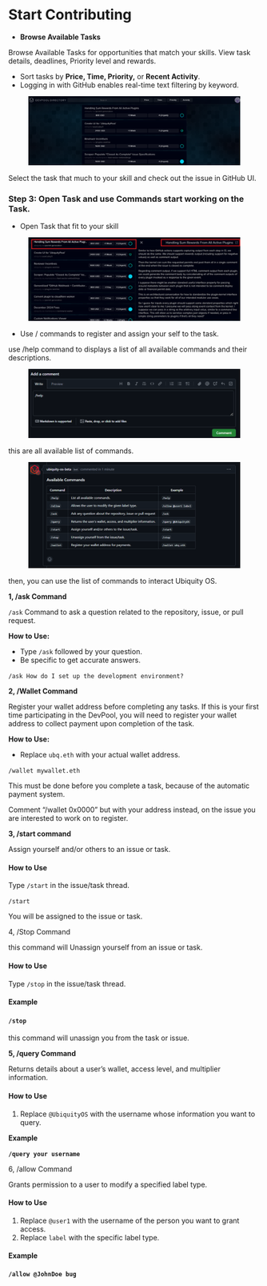 # Start Contributing

* **Browse Available Tasks**

Browse Available Tasks for opportunities that match your skills. View task details, deadlines, Priority level and rewards.

* Sort tasks by **Price, Time, Priority,** or **Recent Activity**.
* Logging in with GitHub enables real-time text filtering by keyword.

<figure><img src="../../../.gitbook/assets/image (3) (1) (1) (1) (1).png" alt=""><figcaption></figcaption></figure>

Select the task that much to your skill and check out the issue in GitHub UI.

### Step 3: Open Task and use Commands start working on the Task.

* Open Task that fit to your skill

<figure><img src="../../../.gitbook/assets/image (4) (1) (1) (1).png" alt=""><figcaption></figcaption></figure>

* Use / commands to register and assign your self to the task.

use /help command to displays a list of all available commands and their descriptions.

<figure><img src="../../../.gitbook/assets/image (5) (1) (1) (1).png" alt=""><figcaption></figcaption></figure>

this are all available list of commands.

<figure><img src="../../../.gitbook/assets/image (6) (1) (1).png" alt=""><figcaption></figcaption></figure>

then, you can use the list of commands to interact  Ubiquity OS.

**1, /ask Command**

`/ask` Command to ask a question related to the repository, issue, or pull request.

**How to Use:**

* Type `/ask` followed by your question.
* Be specific to get accurate answers.

`/ask How do I set up the development environment?`



**2, /Wallet  Command**

Register your wallet address before completing any tasks. If this is your first time participating in the DevPool, you will need to register your wallet address to collect payment upon completion of the task.&#x20;

**How to Use:**

* Replace `ubq.eth` with your actual wallet address.

`/wallet mywallet.eth`

This must be done before you complete a task, because of the automatic payment system.

Comment “/wallet 0x0000” but with your address instead, on the issue you are interested to work on to register.



**3, /start command**

Assign yourself and/or others to an issue or task.

#### **How to Use**

Type `/start` in the issue/task thread.

`/start`&#x20;

You will be assigned to the issue or task.



4, /Stop Command

this command will Unassign yourself from an issue or task.

#### **How to Use**

Type `/stop` in the issue/task thread.

#### **Example**

#### `/stop`

this command will unassign you from the task or issue.

**5, /query Command**

Returns details about a user’s wallet, access level, and multiplier information.

#### **How to Use**

1. Replace `@UbiquityOS` with the username whose information you want to query.

**Example**

**`/query your username`**

6, /allow Command&#x20;

Grants permission to a user to modify a specified label type.

#### **How to Use**

1. Replace `@user1` with the username of the person you want to grant access.
2. Replace `label` with the specific label type.

#### **Example**

**`/allow @JohnDoe bug`**



